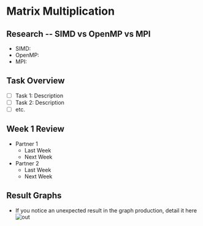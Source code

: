 # Matrix Multiplication

## Research -- SIMD vs OpenMP vs MPI

 - SIMD:
 - OpenMP: 
 - MPI:

## Task Overview

 - [ ] Task 1: Description
 - [ ] Task 2: Description
 - [ ] etc.

## Week 1 Review

 - Partner 1
   - Last Week
   - Next Week
 - Partner 2
   - Last Week
   - Next Week 

## Result Graphs

- If you notice an unexpected result in the graph production, detail it here
![out](https://user-images.githubusercontent.com/52473721/110135375-7074b900-7d9c-11eb-8f3f-54975f80bc3a.png)
